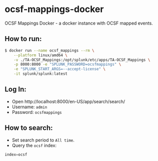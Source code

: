 # ocsf-mappings-docker
OCSF Mappings Docker - a docker instance with OCSF mapped events.


## How to run:
```sh
$ docker run --name ocsf_mappings --rm \
	--platform linux/amd64 \
	-v ./TA-OCSF_Mappings:/opt/splunk/etc/apps/TA-OCSF_Mappings \
	-p 8000:8000 -e "SPLUNK_PASSWORD=ocsfmappings" \
	-e "SPLUNK_START_ARGS=--accept-license" \
	-it splunk/splunk:latest
```

## Log In:
- Open http://localhost:8000/en-US/app/search/search/
- Username: `admin`
- Password: `ocsfmappings`

## How to search:

- Set search period to `All time`.
- Query the `ocsf` index:

```js
index=ocsf
```